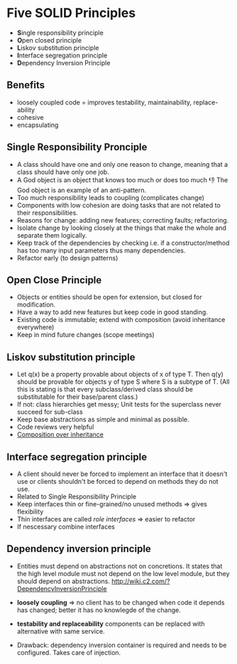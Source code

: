 # Five SOLID Principles

- **S**ingle responsibility principle
- **O**pen closed principle
- **L**iskov substitution principle
- **I**nterface segregation principle
- **D**ependency Inversion Principle

## Benefits
- loosely coupled code = improves testability, maintainability, replace-ability
- cohesive
- encapsulating


## Single Responsibility Pronciple
- A class should have one and only one reason to change, meaning that a class should have only one job.
- A God object is an object that knows too much or does too much :thumbsdown: The God object is an example of an anti-pattern.
- Too much responsibility leads to coupling (complicates change)
- Components with low cohesion are doing tasks that are not related to their responsibilities.
- Reasons for change: adding new features; correcting faults; refactoring.
- Isolate change by looking closely at the things that make the whole and separate them logically.
- Keep track of the dependencies by checking i.e. if a constructor/method has too many input parameters thus many dependencies.
- Refactor early (to design patterns)

## Open Close Principle
- Objects or entities should be open for extension, but closed for modification.
- Have a way to add new features but keep code in good standing.
- Existing code is immutable; extend with composition (avoid inheritance everywhere)
- Keep in mind future changes (scope meetings)

## Liskov substitution principle
- Let q(x) be a property provable about objects of x of type T. Then q(y) should be provable for objects y of type S where S is a subtype of T. (All this is stating is that every subclass/derived class should be substitutable for their base/parent class.)
- If not: class hierarchies get messy; Unit tests for the superclass never succeed for sub-class
- Keep base abstractions as simple and minimal as possible.
- Code reviews very helpful
- [Composition over inheritance](https://www.thoughtworks.com/insights/blog/composition-vs-inheritance-how-choose)

## Interface segregation principle
- A client should never be forced to implement an interface that it doesn't use or clients shouldn't be forced to depend on methods they do not use.
- Related to Single Responsibility Principle
- Keep interfaces thin or fine-grained/no unused methods => gives flexibility
- Thin interfaces are called *role interfaces* => easier to refactor
- If nescessary combine interfaces

## Dependency inversion principle
- Entities must depend on abstractions not on concretions. It states that the high level module must not depend on the low level module, but they should depend on abstractions.
http://wiki.c2.com/?DependencyInversionPrinciple

- **loosely coupling** => no client has to be changed when code it depends has changed; better it has no knowlegde of the change.
- **testability and replaceability** components can be replaced with alternative with same service.
- Drawback: dependency inversion container is required and needs to be configured. Takes care of injection.





